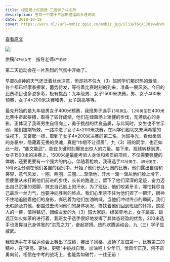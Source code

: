 ```yaml
---
title: 绿茵场上红旗扬 三班学子斗志昂
description: 宝鸡一中第十三届田径运动会通讯稿
date: 2018-10-18
cover: https://wsrv.nl/?url=mmbiz.qpic.cn/mmbiz_jpg/xl3JwT6CXCJOswwbVM3BjCt5cshvWoZNCWlyWicvK0m6QBibsW9Zu7WDpLXs2NKDicDUNzaJsXLjQicZf65gCvFVPA/640
---
```


[查看原文](https://mp.weixin.qq.com/s/5XCry17248iWC5JbUGZQvg)

![](https://wsrv.nl/?url=mmbiz.qpic.cn/mmbiz_jpg/xl3JwT6CXCJOswwbVM3BjCt5cshvWoZNCWlyWicvK0m6QBibsW9Zu7WDpLXs2NKDicDUNzaJsXLjQicZf65gCvFVPA/640)

供稿/`47号女生`　指导老师/`严老师`

第二天运动会在一片热烈的气氛中开始了。

早晨8点钟的天气还泛着丝丝凉意，但却挡不住九（3）班同学们那炽热的激情，各个都已经摩拳擦掌，蓄势待发，等待着比赛时刻的到来，准备一展风姿。今日的比赛项目也多姿多彩，极有挑战：九年级男、女子1500米决赛，男、女子400米预赛，女子4×200米决赛和男、女子跳高等等。

最先开始的是九年级男女子400米预赛，我班男子选手`13号男生`、`12号男生`在400米比赛中奋起拼搏，取得了较好成绩，他们在绿茵场上矫健的步伐，充满信心的身影，正体现了我班男生自信向上，勇于挑战的优良品质，与此同时，女生也不甘示弱，她们披荆斩棘，一路冲进了女子4×200米决赛，在同学们殷切又充满希望的注视下，又奋起一搏，取到了女子4×200米决赛的第二名，为班争光，看似柔弱的身躯中，隐藏着无畏的灵魂，真是“巾帼不让须眉”。九（3）班的同学，也正如此一般，“能文能武”，能在关键时刻爆发出惊人的力量。接下来，视线转移到男、女子1500米的决赛上，1500米是最能考验人身体和素质的项目，不仅需要强健的体魄，还要更要有一个强大的内心。伴随着枪响，我班选手`31号男生`、`49号男生`、`30号女生`分别在他们各自的组别中，开始了他们长达七圈的比赛，他们露出自信和笑容，意气风发，一圈，两圈，三圈……渐渐地，汗水一滴一滴从他们脸上滑下，但疲惫从未打断他们前进的步伐，长长的跑道上，留下了他们深深的足迹，奋力迈出自己沉重的双脚，抹去自己脸上的汗水，为了班级，他们咬紧牙关，哪怕耗尽自己最后一丝力气，也要冲向胜利的终点。我们心里禁不住为他们捏了一把汗，眼神不住地追随着他们的身影，嘶吼着为他们加油呐喊，当他们冲过终点的瞬间，我们无暇顾及其他，都围过去询问他们的身体状况，搀扶着他们回到班级的怀抱，这感人的一幕，值得铭记，团结友爱的九（3）班大家庭。绿茵草地上，女子跳高，跳远正如火如荼的进行着，我班女子选手很好地发挥了其体态轻盈的优势，200米选手也发挥自己身体里的“洪荒之力”，奋起拼搏。热烈欢腾运动会，九（三）学子显威武。

我班选手在本届运动会上赛出了成绩，赛出了风格，发扬了友谊第一，比赛第二的精神，在“更高、更快、更强”中挑战自我，加油吧！少年们，恰风华正茂，何不奋勇向前，相信在中考的战场上，也能势如破竹，一往无前！
